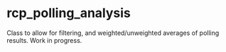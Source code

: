 # rcp_polling_analysis
Class to allow for filtering, and weighted/unweighted averages of polling results. Work in progress.
